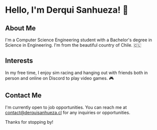 # Hello, I'm Derqui Sanhueza! 👋

## About Me
I'm a Computer Science Engineering student with a Bachelor's degree in Science in Engineering. I'm from the beautiful country of Chile. 🇨🇱

## Interests
In my free time, I enjoy sim racing and hanging out with friends both in person and online on Discord to play video games. 🎮

## Contact Me
I'm currently open to job opportunities. You can reach me at contact@derquisanhueza.cl for any inquiries or opportunities.

Thanks for stopping by!
